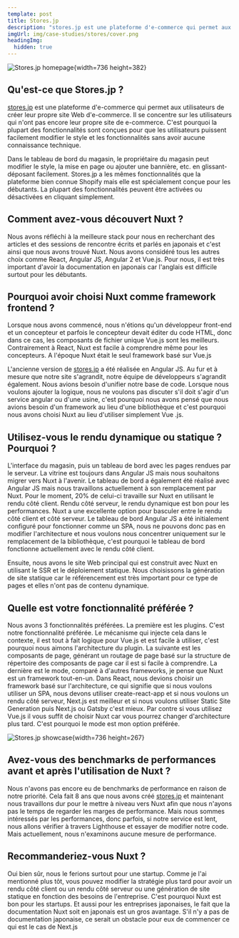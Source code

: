 ```yaml
---
template: post
title: Stores.jp
description: "stores.jp est une plateforme d'e-commerce qui permet aux utilisateurs de créer leur propre site Web d'e-commerce. Il se concentre sur les utilisateurs qui n'ont pas encore leur propre site de e-commerce. C'est pourquoi la plupart des fonctionnalités sont conçues pour que les utilisateurs puissent facilement modifier le style et les fonctionnalités sans avoir aucune connaissance technique."
imgUrl: img/case-studies/stores/cover.png
headingImg:
  hidden: true
---
```


![Stores.jp homepage](img/case-studies/stores/main.png){width=736 height=382}

## Qu'est-ce que Stores.jp ?

[stores.jp](http://stores.jp) est une plateforme d'e-commerce qui permet aux utilisateurs de créer leur propre site Web d'e-commerce. Il se concentre sur les utilisateurs qui n'ont pas encore leur propre site de e-commerce. C'est pourquoi la plupart des fonctionnalités sont conçues pour que les utilisateurs puissent facilement modifier le style et les fonctionnalités sans avoir aucune connaissance technique.

Dans le tableau de bord du magasin, le propriétaire du magasin peut modifier le style, la mise en page ou ajouter une bannière, etc. en glissant-déposant facilement. Stores.jp a les mêmes fonctionnalités que la plateforme bien connue Shopify mais elle est spécialement conçue pour les débutants. La plupart des fonctionnalités peuvent être activées ou désactivées en cliquant simplement.

## Comment avez-vous découvert Nuxt ?

Nous avons réfléchi à la meilleure stack pour nous en recherchant des articles et des sessions de rencontre écrits et parlés en japonais et c'est ainsi que nous avons trouvé Nuxt. Nous avons considéré tous les autres choix comme React, Angular JS, Angular 2 et Vue.js. Pour nous, il est très important d'avoir la documentation en japonais car l'anglais est difficile surtout pour les débutants.

## Pourquoi avoir choisi Nuxt comme framework frontend ?

Lorsque nous avons commencé, nous n'étions qu'un développeur front-end et un concepteur et parfois le concepteur devait éditer du code HTML, donc dans ce cas, les composants de fichier unique Vue.js sont les meilleurs. Contrairement à React, Nuxt est facile à comprendre même pour les concepteurs. A l'époque Nuxt était le seul framework basé sur Vue.js

L'ancienne version de [stores.jp](http://stores.jp) a été réalisée en Angular JS. Au fur et à mesure que notre site s'agrandit, notre équipe de développeurs s'agrandit également. Nous avions besoin d'unifier notre base de code. Lorsque nous voulons ajouter la logique, nous ne voulons pas discuter s'il doit s'agir d'un service angular ou d'une usine, c'est pourquoi nous avons pensé que nous avions besoin d'un framework au lieu d'une bibliothèque et c'est pourquoi nous avons choisi Nuxt au lieu d'utiliser simplement Vue .js.


## Utilisez-vous le rendu dynamique ou statique ? Pourquoi ?

L'interface du magasin, puis un tableau de bord avec les pages rendues par le serveur. La vitrine est toujours dans Angular JS mais nous souhaitons migrer vers Nuxt à l'avenir. Le tableau de bord a également été réalisé avec Angular JS mais nous travaillons actuellement à son remplacement par Nuxt. Pour le moment, 20% de celui-ci travaille sur Nuxt en utilisant le rendu côté client. Rendu côté serveur, le rendu dynamique est bon pour les performances. Nuxt a une excellente option pour basculer entre le rendu côté client et côté serveur. Le tableau de bord Angular JS a été initialement configuré pour fonctionner comme un SPA, nous ne pouvons donc pas en modifier l'architecture et nous voulons nous concentrer uniquement sur le remplacement de la bibliothèque, c'est pourquoi le tableau de bord fonctionne actuellement avec le rendu côté client.

Ensuite, nous avons le site Web principal qui est construit avec Nuxt en utilisant le SSR et le déploiement statique. Nous choisissons la génération de site statique car le référencement est très important pour ce type de pages et elles n'ont pas de contenu dynamique.

## Quelle est votre fonctionnalité préférée ?

Nous avons 3 fonctionnalités préférées. La première est les plugins. C'est notre fonctionnalité préférée. Le mécanisme qui injecte cela dans le contexte, il est tout à fait logique pour Vue.js et est facile à utiliser, c'est pourquoi nous aimons l'architecture du plugin. La suivante est les composants de page, générant un routage de page basé sur la structure de répertoire des composants de page car il est si facile à comprendre. La dernière est le mode, comparé à d'autres frameworks, je pense que Nuxt est un framework tout-en-un. Dans React, nous devions choisir un framework basé sur l'architecture, ce qui signifie que si nous voulons utiliser un SPA, nous devons utiliser create-react-app et si nous voulons un rendu côté serveur, Next.js est meilleur et si nous voulons utiliser Static Site Generation puis Next.js ou Gatsby c'est mieux. Par contre si vous utilisez Vue.js il vous suffit de choisir Nuxt car vous pourrez changer d'architecture plus tard. C'est pourquoi le mode est mon option préférée.

![Stores.jp showcase](img/case-studies/stores/1.png){width=736 height=267}

## Avez-vous des benchmarks de performances avant et après l'utilisation de Nuxt ?

Nous n'avons pas encore eu de benchmarks de performance en raison de notre priorité. Cela fait 8 ans que nous avons créé [stores.jp](http://stores.jp) et maintenant nous travaillons dur pour le mettre à niveau vers Nuxt afin que nous n'ayons pas le temps de regarder les marges de performance. Mais nous sommes intéressés par les performances, donc parfois, si notre service est lent, nous allons vérifier à travers Lighthouse et essayer de modifier notre code. Mais actuellement, nous n'examinons aucune mesure de performance.

## Recommanderiez-vous Nuxt ?

Oui bien sûr, nous le ferions surtout pour une startup. Comme je l'ai mentionné plus tôt, vous pouvez modifier la stratégie plus tard pour avoir un rendu côté client ou un rendu côté serveur ou une génération de site statique en fonction des besoins de l'entreprise. C'est pourquoi Nuxt est bon pour les startups. Et aussi pour les entreprises japonaises, le fait que la documentation Nuxt soit en japonais est un gros avantage. S'il n'y a pas de documentation japonaise, ce serait un obstacle pour eux de commencer ce qui est le cas de Next.js
